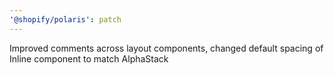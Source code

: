 ```yaml
---
'@shopify/polaris': patch
---
```


Improved comments across layout components, changed default spacing of Inline component to match AlphaStack
